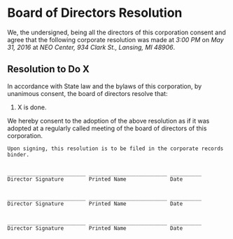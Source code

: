 # Board of Directors Resolution


We, the undersigned, being all the directors of this corporation consent and agree that the following corporate resolution was made
at *3:00 PM*
on *May 31, 2016*
at *NEO Center, 934 Clark St., Lansing, MI 48906*.


## Resolution to Do X

In accordance with State law and the bylaws of this corporation, by unanimous consent, the board of directors resolve that:

1. X is done.

We hereby consent to the adoption of the above resolution as if it was adopted at a regularly called meeting of the board of directors of this corporation.


    Upon signing, this resolution is to be filed in the corporate records binder.


    _________________________ _________________________ __________
    Director Signature        Printed Name              Date


    _________________________ _________________________ __________
    Director Signature        Printed Name              Date


    _________________________ _________________________ __________
    Director Signature        Printed Name              Date
